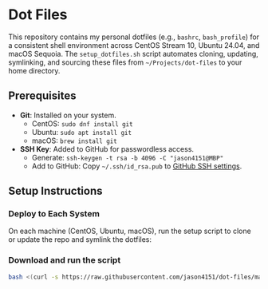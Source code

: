 # Dot Files

This repository contains my personal dotfiles (e.g., `bashrc`, `bash_profile`) for a consistent shell environment across CentOS Stream 10, Ubuntu 24.04, and macOS Sequoia. The `setup_dotfiles.sh` script automates cloning, updating, symlinking, and sourcing these files from `~/Projects/dot-files` to your home directory.

## Prerequisites

- **Git**: Installed on your system.
  - CentOS: `sudo dnf install git`
  - Ubuntu: `sudo apt install git`
  - macOS: `brew install git`
- **SSH Key**: Added to GitHub for passwordless access.
  - Generate: `ssh-keygen -t rsa -b 4096 -C "jason4151@MBP"`
  - Add to GitHub: Copy `~/.ssh/id_rsa.pub` to [GitHub SSH settings](https://github.com/settings/keys).

## Setup Instructions

### Deploy to Each System
On each machine (CentOS, Ubuntu, macOS), run the setup script to clone or update the repo and symlink the dotfiles:

### Download and run the script
```bash
bash <(curl -s https://raw.githubusercontent.com/jason4151/dot-files/main/setup_dotfiles.sh)